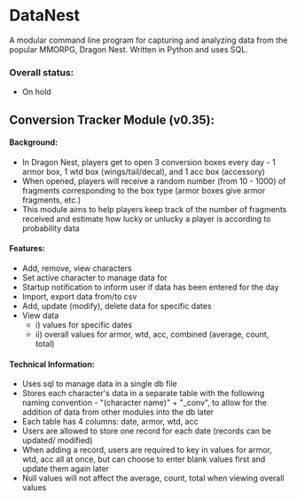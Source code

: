 # DataNest
A modular command line program for capturing and analyzing data from the popular MMORPG, Dragon Nest. Written in Python and uses SQL.

### Overall status:  
- On hold  

## Conversion Tracker Module (v0.35):  
#### Background:  
- In Dragon Nest, players get to open 3 conversion boxes every day - 1 armor box, 1 wtd box (wings/tail/decal), and 1 acc box (accessory)  
- When opened, players will receive a random number (from 10 - 1000) of fragments corresponding to the box type (armor boxes give armor fragments, etc.)  
- This module aims to help players keep track of the number of fragments received and estimate how lucky or unlucky a player is according to probability data  
#### Features:  
- Add, remove, view characters  
- Set active character to manage data for  
- Startup notification to inform user if data has been entered for the day  
- Import, export data from/to csv  
- Add, update (modify), delete data for specific dates  
- View data  
  - i) values for specific dates  
  - ii) overall values for armor, wtd, acc, combined (average, count, total)  
#### Technical Information:  
- Uses sql to manage data in a single db file  
- Stores each character's data in a separate table with the following naming convention - "(character name)" + "_conv", to allow for the addition of data from other modules into the db later  
- Each table has 4 columns: date, armor, wtd, acc  
- Users are allowed to store one record for each date (records can be updated/ modified)  
- When adding a record, users are required to key in values for armor, wtd, acc all at once, but can choose to enter blank values first and update them again later  
- Null values will not affect the average, count, total when viewing overall values  
